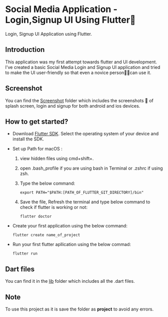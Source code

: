 # Social Media Application - Login,Signup UI Using Flutter📱

Login, Signup UI Application using Flutter.

## Introduction
This application was my first attempt towards flutter and UI development. I've created a basic Social Media Login and Signup UI application and tried to make the UI user-friendly so that even a novice person🧍🏻can use it.

## Screenshot

You can find the [Screenshot](https://github.com/iamdhrutipatel/Login-Signup-UI/tree/main/Screenshot) folder which includes the screenshots 📸 of splash screen, login and signup for both android and ios devices. 

## How to get started?
- Download [Flutter SDK](https://flutter.dev/docs/get-started/install). Select the operating system of your device and install the SDK.
- Set up Path for macOS :
  1. view hidden files using cmd+shift+. 
  2. open .bash_profile if you are using bash in Terminal or .zshrc if using zsh. 
  3. Type the below command:

         export PATH="$PATH:[PATH_OF_FLUTTER_GIT_DIRECTORY]/bin"
  4. Save the file, Refresh the terminal and type below command to check if flutter is working or not:
  
         flutter doctor
- Create your first application using the below command:

      flutter create name_of_project
- Run your first flutter apllication using the below commad:
     
      flutter run
                              
## Dart files

You can find it in the [lib](https://github.com/iamdhrutipatel/Login-Signup-UI/tree/main/lib) folder which includes all the .dart files. 

## Note

To use this project as it is save the folder as <b>project</b> to avoid any errors.
